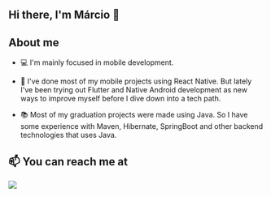 ## Hi there, I'm Márcio 👋


## About me

- 💻 I'm mainly focused in mobile development.

- 🌱 I've done most of my mobile projects using React Native. But lately I've been trying out Flutter and Native Android development as new ways to improve myself before I dive down into a tech path.

- 📚 Most of my graduation projects were made using Java. So I have some experience with Maven, Hibernate, SpringBoot and other backend technologies that uses Java.


## 📫 You can reach me at
<a href="https://linkedin.com/in/mrodriguesfilho"><img src="https://img.shields.io/badge/linkedin-0077B5.svg?style=for-the-badge&logo=linkedin&logoColor=white"></a>
